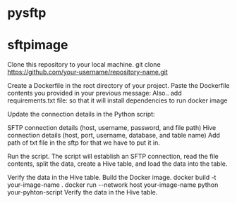 # pysftp
# sftpimage
Clone this repository to your local machine.
git clone https://github.com/your-username/repository-name.git

Create a Dockerfile in the root directory of your project. Paste the Dockerfile contents you provided in your previous message:
Also.. add requirements.txt file: so that it will install dependencies to run docker image 

Update the connection details in the Python script:

SFTP connection details (host, username, password, and file path)
Hive connection details (host, port, username, database, and table name)
Add path of txt file in the sftp for that we have to put it in.

Run the script.
The script will establish an SFTP connection, read the file contents, split the data, create a Hive table, and load the data into the table.

Verify the data in the Hive table.
Build the Docker image.
docker build -t your-image-name .
docker run --network host your-image-name python your-pyhton-script
Verify the data in the Hive table.
